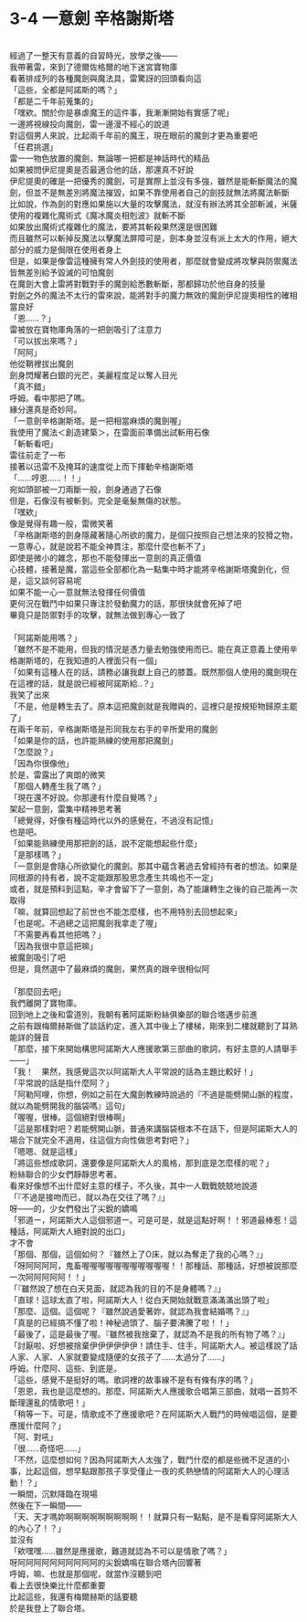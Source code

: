 # 3-4 一意劍 辛格謝斯塔



<br />
經過了一整天有意義的自習時光，放學之後――
<br />
我帶著雷，來到了德爾佐格爾的地下迷宮寶物庫
<br />
看著排成列的各種魔劍與魔法具，雷驚訝的回頭看向這
<br />
「這些，全都是阿諾斯的嗎？」
<br />
「都是二千年前蒐集的」
<br />
「嘿欸。關於你是暴虐魔王的這件事，我漸漸開始有實感了呢」
<br />
一邊將視線投向魔劍，雷一邊漫不經心的說道
<br />
對這個男人來說，比起兩千年前的魔王，現在眼前的魔劍才更為重要吧
<br />
「任君挑選」
<br />
雷一一物色放置的魔劍，無論哪一把都是神話時代的精品
<br />
如果被問伊尼提奧是否最適合他的話，那還真不好說
<br />
伊尼提奧的確是一把優秀的魔劍，可是實際上並沒有多強，雖然是能斬斷魔法的魔劍，但並不是無差別將魔法摧毀，如果不靠使用者自己的劍技就無法將魔法斬斷
<br />
比如說，作為劍的對應如果施以大量的攻擊魔法，就沒有辦法將其全部斬滅，米薩使用的複雜化魔術式《魔冰魔炎相剋波》就斬不斷
<br />
如果放出魔術式複雜化的魔法，要將其斬殺果然還是很困難
<br />
而且雖然可以斬掉反魔法以擊魔法屏障可是，劍本身並沒有派上太大的作用，絕大部分的威力是侷限在使用者身上
<br />
但是，如果是像雷這種擁有常人外劍技的使用者，那麼就會變成將攻擊與防禦魔法皆無差別給予毀滅的可怕魔劍
<br />
在魔劍大會上雷將對戰對手的魔劍給悉數斬斷，那都歸功於他自身的技量
<br />
對劍之外的魔法不太行的雷來說，能將對手的魔力無效的魔劍伊尼提奧相性的確相當良好
<br />
「恩……？」
<br />
雷被放在寶物庫角落的一把劍吸引了注意力
<br />
「可以拔出來嗎？」
<br />
「阿阿」
<br />
他從鞘裡拔出魔劍
<br />
劍身閃耀著白銀的光芒，美麗程度足以奪人目光
<br />
「真不錯」
<br />
呼姆。看中那把了嗎。
<br />
緣分還真是奇妙阿。
<br />
「一意劍辛格謝斯塔。是一把相當麻煩的魔劍喔」
<br />
我使用了魔法＜創造建築＞，在雷面前準備出試斬用石像
<br />
「斬斬看吧」
<br />
雷往前走了一布
<br />
接著以迅雷不及掩耳的速度從上而下揮動辛格謝斯塔
<br />
「……哼恩……！！」
<br />
宛如頭部被一刀兩斷一般，劍身通過了石像
<br />
但是，石像沒有被斬到。完全是毫髮無傷的狀態。
<br />
「嘿欸」
<br />
像是覺得有趣一般，雷微笑著
<br />
「辛格謝斯塔的劍身隱藏著隨心所欲的魔力，是個只按照自己想法來的狡猾之物，一意専心，就是說若不能全神貫注，那麼什麼也斬不了」
<br />
即使是微小的雜念，那也不能發揮出一意劍的真正價值
<br />
心技體，接著是魔，當這些全部都化為一點集中時才能將辛格謝斯塔魔劍化，但是，這又談何容易呢
<br />
如果不能一心一意就無法發揮任何價值
<br />
更何況在戰鬥中如果只專注於發動魔力的話，那很快就會死掉了吧
<br />
畢竟只是防禦對手的攻擊，就無法做到專心一致了
<br />
　
<br />
「阿諾斯能用嗎？」
<br />
「雖然不是不能用，但我的情況是憑力量去勉強使用而已。能在真正意義上使用辛格謝斯塔的，在我知道的人裡面只有一個」
<br />
「如果有這種人在的話，請務必讓我獻上自己的膝蓋。既然那個人使用的魔劍現在在這裡的話，就是說已經被阿諾斯給..？」
<br />
我笑了出來
<br />
「不是，他是轉生去了。原本這把魔劍就是我贈與的，這裡只是按規矩物歸原主罷了」
<br />
在兩千年前，辛格謝斯塔是形同我左右手的辛所愛用的魔劍
<br />
「如果是你的話，也許能熟練的使用那把魔劍」
<br />
「怎麼說？」
<br />
「因為你很像他」
<br />
於是，雷露出了爽朗的微笑
<br />
「那個人轉產生我了嗎？」
<br />
「現在還不好說。你那邊有什麼自覺嗎？」
<br />
架起一意劍，雷集中精神思考著
<br />
「總覺得，好像有種這時代以外的感覺在，不過沒有記憶」
<br />
也是吧。
<br />
「如果能熟練使用那把劍的話，說不定能想起些什麼」
<br />
「是那樣嗎？」
<br />
「一意劍是會隨心所欲變化的魔劍。那其中蘊含著過去曾經持有者的想法。如果是同根源的持有者，說不定能跟那股思念產生共鳴也不一定」
<br />
或者，就是預料到這點，辛才會留下了一意劍，為了能讓轉生之後的自己能再一次取得
<br />
「嘛，就算回想起了前世也不能怎麼樣，也不用特別去回想起來」
<br />
「也是呢。不過總之這把魔劍我拿走了喔」
<br />
「不需要再看其他把嗎？」
<br />
「因為我很中意這把嘛」
<br />
被魔劍吸引了吧
<br />
但是，竟然選中了最麻煩的魔劍，果然真的跟辛很相似阿
<br />
　
<br />
「那麼回去吧」
<br />
我們離開了寶物庫。
<br />
回到地上之後和雷道別，我朝有著阿諾斯粉絲俱樂部的聯合塔邁步前進
<br />
之前有跟梅爾赫斯做了談話約定，進入其中後上了樓梯，剛來到二樓就聽到了耳熟能詳的聲音
<br />
「那麼，接下來開始構思阿諾斯大人應援歌第三部曲的歌詞，有好主意的人請舉手——」
<br />
「我！　果然，我感覺這次以阿諾斯大人平常說的話為主題比較好！」
<br />
「平常說的話是指什麼阿？」
<br />
「阿勒阿哩，你想，例如之前在大魔劍教練時說過的『不過是能劈開山脈的程度，就以為能劈開我的腦袋嗎』這句」
<br />
「喔喔，很棒。這個絕對很棒啊」
<br />
「這是那樣對吧？若能劈開山脈，普通來講腦袋根本不在話下，但是阿諾斯大人的場合下就完全不適用，往這個方向性做思考對吧？」
<br />
「嗯嗯、就是這樣」
<br />
「將這些想成歌詞，還要像是阿諾斯大人的風格，那到底是怎麼樣的呢？」
<br />
粉絲聯合的少女們靜靜思考著。
<br />
看來好像想不出什麼好主意的樣子，不久後，其中一人戰戰兢兢地說道
<br />
「『不過是接吻而已，就以為在交往了嗎？』」
<br />
呀——的，少女們發出了尖銳的嬌鳴
<br />
「邪道ー，阿諾斯大人這個邪道ー。可是可是，就是這點好啊！！邪道最棒惹！這種話，阿諾斯大人絕對說的出口」
<br />
才不會
<br />
「那個、那個，這個如何？『雖然上了O床，就以為奪走了我的心嗎？』」
<br />
「呀阿阿阿阿，鬼畜喔喔喔喔喔喔喔喔喔喔喔！！那種話、那種話，好想被說那麼一次阿阿阿阿阿！！」
<br />
「『雖然說了想在白天見面，就認為我的目的不是身體嗎？』」
<br />
「直球！這球太直了啦，阿諾斯大人！從白天開始就戰意滿滿滿出頭了啦」
<br />
「那麼、這個。這個呢？『雖然說過愛著妳，就認為我會結婚嗎？』」
<br />
「真是的已經搞不懂了啦！神秘過頭了、腦子要沸騰了啦！！」
<br />
「最後了，這是最後了喔。『雖然被我捨棄了，就認為不是我的所有物了嗎？』」
<br />
「討厭啦、好想被捨棄伊伊伊伊伊伊！請住手、住手，阿諾斯大人。被這樣說了話人家、人家、人家就要變成隨便的女孩子了……太過分了……」
<br />
呼姆。什麼阿、這些、到底是。
<br />
「這些，感覺不是挺好的嗎。歌詞裡的故事線不是有有條有序的嗎？」
<br />
「恩恩，我也是這麼想的。那麼，阿諾斯大人應援歌合唱第三部曲，就唱一首剪不斷理還亂的情歌吧！」
<br />
「稍等一下。可是，情歌成不了應援歌吧？在阿諾斯大人戰鬥的時候唱這個，是要應援什麼阿？」
<br />
「阿、對吼」
<br />
「很……奇怪吧……」
<br />
「不然，這麼想如何？因為阿諾斯大人太強了，戰鬥什麼的都是些微不足道的小事，比起這個，想早點跟那孩子享受僅止一夜的炙熱戀情的阿諾斯大人的心理活動！？」
<br />
一瞬間，沉默降臨在現場
<br />
然後在下一瞬間――
<br />
「天、天才嗎妳啊啊啊啊啊啊啊啊啊！！就算只有一點點，是不是看穿阿諾斯大人的內心了！？」
<br />
並沒有
<br />
「欸嘿嘿……雖然是應援歌，難道就認為不可以是情歌了嗎？」
<br />
呀阿阿阿阿阿阿阿阿阿阿的尖銳嬌鳴在聯合塔內回響著
<br />
呼姆，嘛、也就是那個呢，就當作沒聽到吧
<br />
看上去很快樂比什麼都重要
<br />
比起這些，我還有梅爾赫斯的話要聽
<br />
於是我登上了聯合塔。
